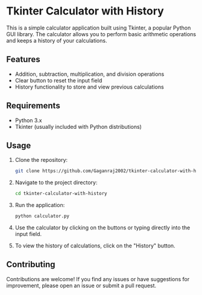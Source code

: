 
# Tkinter Calculator with History

This is a simple calculator application built using Tkinter, a popular Python GUI library. The calculator allows you to perform basic arithmetic operations and keeps a history of your calculations.

## Features

- Addition, subtraction, multiplication, and division operations
- Clear button to reset the input field
- History functionality to store and view previous calculations

## Requirements

- Python 3.x
- Tkinter (usually included with Python distributions)

## Usage

1. Clone the repository:

   ```bash
   git clone https://github.com/Gaganraj2002/tkinter-calculator-with-history.git
   ```

2. Navigate to the project directory:

   ```bash
   cd tkinter-calculator-with-history
   ```

3. Run the application:

   ```bash
   python calculator.py
   ```

4. Use the calculator by clicking on the buttons or typing directly into the input field.

5. To view the history of calculations, click on the "History" button.

## Contributing

Contributions are welcome! If you find any issues or have suggestions for improvement, please open an issue or submit a pull request.
